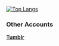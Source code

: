 [![Top Langs](https://github-readme-stats.vercel.app/api/top-langs/?username=NegativeCoder01&layout=compact&theme=tokyonight)](https://github.com/anuraghazra/github-readme-stats)

### Other Accounts
[**Tumblr**](https://www.tumblr.com/meisnegative)
